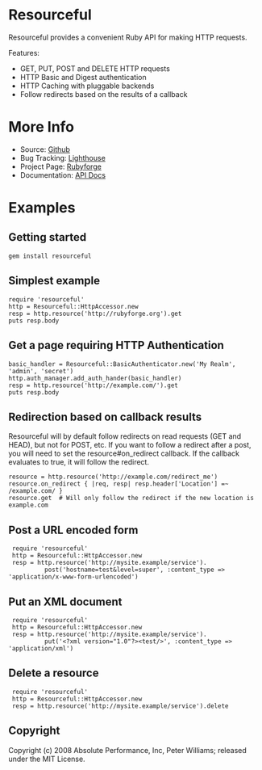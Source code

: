 Resourceful
===========

Resourceful provides a convenient Ruby API for making HTTP requests.

Features:

 * GET, PUT, POST and DELETE HTTP requests
 * HTTP Basic and Digest authentication
 * HTTP Caching with pluggable backends
 * Follow redirects based on the results of a callback

More Info
=========
 
 * Source: [Github](http://github.com/paul/resourceful/tree/master)
 * Bug Tracking: [Lighthouse](http://resourceful.lighthouseapp.com)
 * Project Page: [Rubyforge](http://rubyforge.org/projects/resourceful/)
 * Documentation: [API Docs](http://resourceful.rubyforge.org)

Examples
========

Getting started
---------------

    gem install resourceful

Simplest example
---------------

    require 'resourceful'
    http = Resourceful::HttpAccessor.new
    resp = http.resource('http://rubyforge.org').get
    puts resp.body

Get a page requiring HTTP Authentication
----------------------------------------

    basic_handler = Resourceful::BasicAuthenticator.new('My Realm', 'admin', 'secret')
    http.auth_manager.add_auth_hander(basic_handler)
    resp = http.resource('http://example.com/').get
    puts resp.body

Redirection based on callback results
-------------------------------------

Resourceful will by default follow redirects on read requests (GET and HEAD), but not for 
POST, etc. If you want to follow a redirect after a post, you will need to set the resource#on_redirect
callback. If the callback evaluates to true, it will follow the redirect.

    resource = http.resource('http://example.com/redirect_me')
    resource.on_redirect { |req, resp| resp.header['Location'] =~ /example.com/ }
    resource.get  # Will only follow the redirect if the new location is example.com



Post a URL encoded form
-----------------------

     require 'resourceful'
     http = Resourceful::HttpAccessor.new
     resp = http.resource('http://mysite.example/service').
              post('hostname=test&level=super', :content_type => 'application/x-www-form-urlencoded')

Put an XML document
-------------------

     require 'resourceful'
     http = Resourceful::HttpAccessor.new
     resp = http.resource('http://mysite.example/service').
              put('<?xml version="1.0"?><test/>', :content_type => 'application/xml')
    
Delete a resource
-----------------

     require 'resourceful'
     http = Resourceful::HttpAccessor.new
     resp = http.resource('http://mysite.example/service').delete


Copyright
---------

Copyright (c) 2008 Absolute Performance, Inc, Peter Williams; released under the MIT License.

